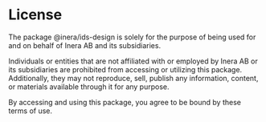 # License

The package @inera/ids-design is solely for the purpose of being used for and on behalf of Inera AB and its subsidiaries.

Individuals or entities that are not affiliated with or employed by Inera AB or its subsidiaries are prohibited from accessing or utilizing this package. Additionally, they may not reproduce, sell, publish any information, content, or materials available through it for any purpose.

By accessing and using this package, you agree to be bound by these terms of use.
